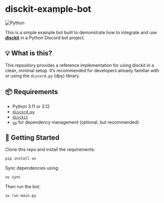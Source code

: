# disckit-example-bot

![Python](https://img.shields.io/badge/Python-3.11%20%7C%203.12-blue)

This is a simple example bot built to demonstrate how to integrate and use **[disckit](https://pypi.org/project/disckit/)** in a Python Discord bot project.

## 💡 What is this?

This repository provides a reference implementation for using disckit in a clean, minimal setup. It’s recommended for developers already familiar with or using the `discord.py` (dpy) library.

## 📦 Requirements

* Python 3.11 or 3.12
* [`discord.py`](https://pypi.org/project/discord.py/)
* [`disckit`](https://pypi.org/project/disckit/)
* [`uv`](https://pypi.org/project/uv/) for dependency management (optional, but recommended)

## 🚀 Getting Started

Clone this repo and install the requirements:

```bash
pip install uv
```

Sync dependencies using:

```bash
uv sync
```

Then run the bot:

```bash
uv run main.py
```
